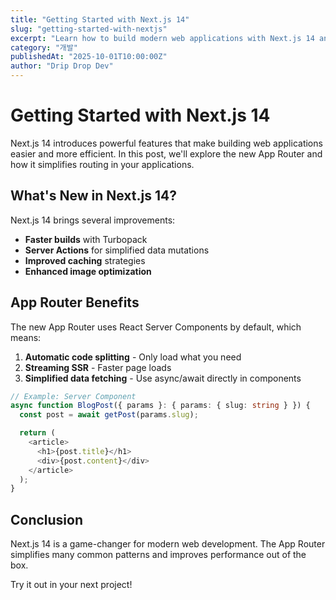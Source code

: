 ```yaml
---
title: "Getting Started with Next.js 14"
slug: "getting-started-with-nextjs"
excerpt: "Learn how to build modern web applications with Next.js 14 and the new App Router"
category: "개발"
publishedAt: "2025-10-01T10:00:00Z"
author: "Drip Drop Dev"
---
```


# Getting Started with Next.js 14

Next.js 14 introduces powerful features that make building web applications easier and more efficient. In this post, we'll explore the new App Router and how it simplifies routing in your applications.

## What's New in Next.js 14?

Next.js 14 brings several improvements:

- **Faster builds** with Turbopack
- **Server Actions** for simplified data mutations
- **Improved caching** strategies
- **Enhanced image optimization**

## App Router Benefits

The new App Router uses React Server Components by default, which means:

1. **Automatic code splitting** - Only load what you need
2. **Streaming SSR** - Faster page loads
3. **Simplified data fetching** - Use async/await directly in components

```typescript
// Example: Server Component
async function BlogPost({ params }: { params: { slug: string } }) {
  const post = await getPost(params.slug);

  return (
    <article>
      <h1>{post.title}</h1>
      <div>{post.content}</div>
    </article>
  );
}
```

## Conclusion

Next.js 14 is a game-changer for modern web development. The App Router simplifies many common patterns and improves performance out of the box.

Try it out in your next project!
